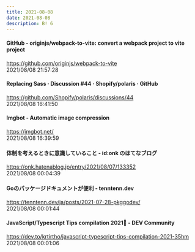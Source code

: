 ```yaml
---
title: 2021-08-08
date: 2021-08-08
description: B! 6
---
```


#### GitHub - originjs/webpack-to-vite: convert a webpack project to vite project
https://github.com/originjs/webpack-to-vite<br>
2021/08/08 21:57:28<br>


#### Replacing Sass · Discussion #44 · Shopify/polaris · GitHub
https://github.com/Shopify/polaris/discussions/44<br>
2021/08/08 16:41:50<br>


#### Imgbot - Automatic image compression
https://imgbot.net/<br>
2021/08/08 16:39:59<br>


#### 体制を考えるときに意識していること - id:onk のはてなブログ
https://onk.hatenablog.jp/entry/2021/08/07/133352<br>
2021/08/08 00:04:39<br>


#### Goのパッケージドキュメントが便利 - tenntenn.dev
https://tenntenn.dev/ja/posts/2021-07-28-pkggodev/<br>
2021/08/08 00:01:44<br>


#### JavaScript/Typescript Tips compilation 2021🚀 - DEV Community
https://dev.to/krtirtho/javascript-typescript-tips-compilation-2021-35hm<br>
2021/08/08 00:01:06<br>


